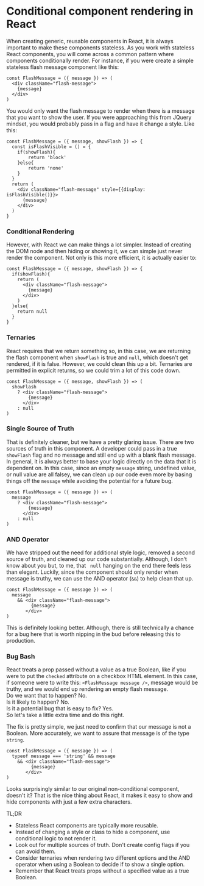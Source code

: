 # Conditional component rendering in React

When creating generic, reusable components in React, it is always important to make these components stateless.  As you work with stateless React components, you will come across a common pattern where components conditionally render.  For instance, if you were create a simple stateless flash message component like this:

	const FlashMessage = ({ message }) => (
	  <div className="flash-message">
	    {message}
	  </div>
	)

You would only want the flash message to render when there is a message that you want to show the user.  If you were approaching this from JQuery mindset, you would probably pass in a flag and have it change a style.  Like this:

	const FlashMessage = ({ message, showFlash }) => {
	  const isFlashVisible = () = {
		if(showFlash){
			return 'block'
		}else{
			return 'none'
		}
      } 
	  return (
	    <div className="flash-message" style={{display: isFlashVisible()}}>
	      {message}
	    </div>
	  )
	}

### Conditional Rendering
However, with React we can make things a lot simpler.  Instead of creating the DOM node and then  hiding or showing it, we can simple just never render the component.  Not only is this more efficient, it is actually easier to:

	const FlashMessage = ({ message, showFlash }) => {
	  if(showFlash){
	    return (
	      <div className="flash-message">
	        {message}
		  </div>
		)
	  }else{
        return null
      }
	}

### Ternaries
React requires that we return something so, in this case, we are returning the flash component when `showFlash` is true and `null`, which doesn't get rendered, if it is false.  However, we could clean this up a bit.  Ternaries are permitted in explicit returns, so we could trim a lot of this code down.

	const FlashMessage = ({ message, showFlash }) => (
	  showFlash 
	    ? <div className="flash-message">
	        {message}
		  </div>
		: null
	)

### Single Source of Truth
That is definitely cleaner, but we have a pretty glaring issue.  There are two sources of truth in this component.  A developer could pass in a true `showFlash` flag and no message and still end up with a blank flash message.  In general, it is always better to base your logic directly on the data that it is dependent on.  In this case, since an empty `message` string, undefined value, or null value are all falsey, we can clean up our code even more by basing things off the `message` while avoiding the potential for a future bug. 

	const FlashMessage = ({ message }) => (
	  message 
	    ? <div className="flash-message">
	        {message}
		  </div>
		: null
	)

### AND Operator
We have stripped out the need for additional style logic, removed a second source of truth, and cleaned up our code substantially.  Although, I don't know about you but, to me, that ` null` hanging on the end there feels less than elegant.  Luckily, since the component should only render when message is truthy, we can use the AND operator (`&&`) to help clean that up.

	const FlashMessage = ({ message }) => (
	  message 
	    && <div className="flash-message">
	         {message}
		   </div>
	)

This is definitely looking better. Although, there is still technically a chance for a bug here that is worth nipping in the bud before releasing this to production.   

### Bug Bash
React treats a prop passed without a value as a true Boolean, like if you were to put the `checked` attribute on a checkbox HTML element.  In this case, if someone were to write this: `<FlashMessage message />`, message would be truthy, and we would end up rendering an empty flash message.  
Do we want that to happen? No.  
Is it likely to happen?  No.  
Is it a potential bug that is easy to fix? Yes.  
So let's take a little extra time and do this right.

The fix is pretty simple, we just need to confirm that our message is not a Boolean.  More accurately, we want to assure that message is of the type `string`.

	const FlashMessage = ({ message }) => (
	  typeof message === 'string' && message 
	    && <div className="flash-message">
	         {message}
		   </div>
	)

Looks surprisingly similar to our original non-conditional component, doesn't it?  That is the nice thing about React, it makes it easy to show and hide components with just a few extra characters.

TL;DR
- Stateless React components are typically more reusable.
- Instead of changing a style or class to hide a component, use conditional logic to not render it.
- Look out for multiple sources of truth.  Don't create config flags if you can avoid them.
- Consider ternaries when rendering two different options and the AND operator when using a Boolean to decide if to show a single option.
- Remember that React treats props without a specified value as a true Boolean.
